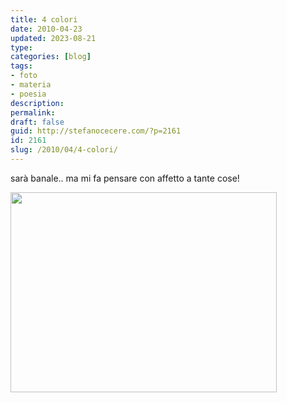 ```yaml
---
title: 4 colori
date: 2010-04-23
updated: 2023-08-21
type: 
categories: [blog]
tags:
- foto
- materia
- poesia
description: 
permalink: 
draft: false
guid: http://stefanocecere.com/?p=2161
id: 2161
slug: /2010/04/4-colori/
---
```


sarà banale.. ma mi fa pensare con affetto a tante cose!

<img src="http://stefanocecere.com/wp-content/uploads/sites/3/2010/04/4colori-426x320.jpg" alt="" title="4colori" width="426" height="320" class="aligncenter size-medium wp-image-2162" />